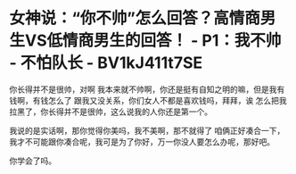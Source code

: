# 女神说：“你不帅”怎么回答？高情商男生VS低情商男生的回答！ - P1：我不帅 - 不怕队长 - BV1kJ411t7SE

你长得并不是很帅，对啊 我本来就不帅啊，你还是挺有自知之明的嘛，但是我有钱啊，有钱怎么了 跟我又没关系，你们女人不都是喜欢钱吗，拜拜，诶 怎么把我拉黑了，你长得并不是很帅，这么说我的人你还是第一个。

我说的是实话啊，那你觉得你美吗，我不美啊，那不就得了 咱俩正好凑合一下，我才不可能跟你凑合呢，我可是为了你好，万一你没人要怎么办呢，那好吧。

你学会了吗。